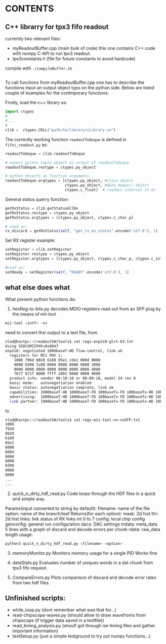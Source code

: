 # CONTENTS
## C++ librarry for tpx3 fifo readout

currently two relevant files:
* myReadoutBuffer.cpp (main bulk of code)
  this one contains C++ code with numpy C-API to run tpx3 readout.
* tpx3constants.h (file for future constants to avoid hardcode)

compile with `./compileBuffer.sh`

##

To call functions from myReadoutBuffer.cpp one has to describe the functions input an output object typs on the python side. Below
are listed couple of examples for the contmporary functions:

Firstly, load the c++ library as:
```python
import ctypes
#
#...
#
clib =  ctypes.CDLL("path/to/library/cLibrary.so")

```

The currently working function `readoutToDeque` is defined in `fifo\_readout.py` as:
```python
readoutToDeque = clib.readoutToDeque

# expect python tuple object as output of readoutToDeque
readoutToDeque.restype = ctypes.py_object 

# python objects as function arguments
readoutToDeque.argtypes = [ctypes.py_object, #class object
                           ctypes.py_object, #data deque() object
                           ctypes.c_float]  # readout interval in ms
```
General status querry function:
```python
getRxStatus = clib.getStatusAllRx
getRxStatus.restype = ctypes.py_object
getRxStatus.argtypes = [ctypes.py_object, ctypes.c_char_p]

# used as:
rx_discard = getRxStatus(self, "get_rx_en_status".encode('utf-8'), 1)
``` 
Set RX register example:

```python
setRegister = clib.setRegister
setRegister.restype = ctypes.py_object
setRegister.argtypes = [ctypes.py_object, ctypes.c_char_p, ctypes.c_int]

#used as:
setReady = setRegister(self, "READY".encode('utf-8'), 1)
```




## what else does what
What present python functions do:

1. hexReg-to-bits.py
decodes MDIO registers read out from an SFP plug by the means of mii-tool
```bash
mii-tool <intf> -vv
```
need to convert thsi output to a text file, from 

```bash
vlad@hostpc:~/readoutSW/tools$ cat regs-enp2s0-glct-03.txt
Using SIOCGMIIPHY=0x8947
enp2s0: negotiated 1000baseT-HD flow-control, link ok
  registers for MII PHY 1: 
    1000 796d 0020 6180 05e1 cde1 000d 0000
    0000 0300 3c00 0000 0000 0000 0000 3000
    0000 0000 0000 0000 0000 0000 0000 4000
    7677 871f 0000 ffff 2801 0000 0000 0000
  product info: vendor 00:10:18 or 00:08:18, model 24 rev 0
  basic mode:   autonegotiation enabled
  basic status: autonegotiation complete, link ok
  capabilities: 1000baseT-HD 1000baseT-FD 100baseTx-FD 100baseTx-HD 10baseT-FD 10baseT-HD
  advertising:  1000baseT-HD 1000baseT-FD 100baseTx-FD 100baseTx-HD 10baseT-FD 10baseT-HD flow-control
  link partner: 1000baseT-HD 1000baseT-FD 100baseTx-FD 100baseTx-HD 10baseT-FD 10baseT-HD flow-control
```
to

```bash
vlad@hostpc:~/readoutSW/tools$ cat regs-mii-tool-vv-noSFP.txt
1000 
7949 
0020 
6180 
05e1 
0000 
0004 
0000
0000 
0300 
0000 
0000
...
... 
```

2. quick\_n\_dirty\_hdf\_read.py
 Code loops through the HDF files in a quick and simple way.

 Params(input converted to string by default):
    filename: name of the file
    option: name of the branch/leaf
 Returns(for each option):
    mask: 2d hist
    thr: 2d hist
    links: link status of RX links int 0 to 7
    config: local chip config
    genconfig: general run configuration
    dacs: DAC settings
    mdata: meta_data 5 lines with a graph of discard and decode errors per chunk
    rdata: raw_data length
usage:
```bash
python3 quick_n_dirty_hdf_read.py <filename> <option>
``` 
3. memoryMonitor.py
 Monitors memory usage for a single PID
 Works fine

4. dataStats.py
 Evaluates number of uniques words in a dat chunk from tpx3 fifo request.

5. CompareErrors.py
 Plots comparison of discard and decode error rates from two hdf files.

## Unfinished scripts:
* while\_loop.py (dont remember what was that for...)
* read-chipscope-waves.py (should allow to draw wavefroms from chipscope (if trigger data saved in a textfile))
* read\_timing\_analysis.py (shoulf got through ise timing files and gather important information)
* testSetup.py (just a simple testground to try out numpy functions...)


